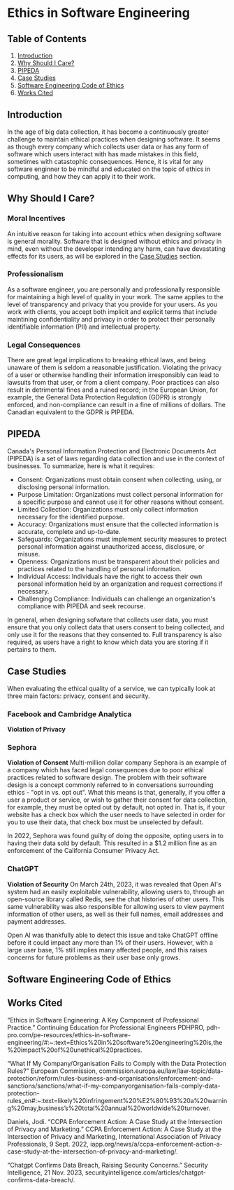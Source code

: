 # Ethics in Software Engineering

## Table of Contents
1. [Introduction](#introduction)
2. [Why Should I Care?](#why-should-i-care?)
3. [PIPEDA](#pipeda)
4. [Case Studies](#case-studies)
5. [Software Engineering Code of Ethics](#software-engineering-code-of-ethics)
6. [Works Cited](#works-cited)

## Introduction
In the age of big data collection, it has become a continuously greater challenge to maintain ethical practices when designing software. It seems as though every company which collects user data or has any form of software which users interact with has made mistakes in this field, sometimes with catastophic consequences. Hence, it is vital for any software enginner to be mindful and educated on the topic of ethics in computing, and how they can apply it to their work.

## Why Should I Care?
### Moral Incentives
An intuitive reason for taking into account ethics when designing software is general morality. Software that is designed without ethics and privacy in mind, even without the developer intending any harm, can have devastating effects for its users, as will be explored in the [Case Studies](#case-studies) section.

### Professionalism
As a software engineer, you are personally and professionally responsible for maintaining a high level of quality in your work. The same applies to the level of transparency and privacy that you provide for your users. As you work with clients, you accept both implicit and explicit terms that include maintining confidentiality and privacy in order to protect their personally identifiable information (PII) and intellectual property.

### Legal Consequences
There are great legal implications to breaking ethical laws, and being unaware of them is seldom a reasonable justification. Violating the privacy of a user or otherwise handling their information irresponsibly can lead to lawsuits from that user, or from a client company. Poor practices can also result in detrimental fines and a ruined record; in the European Union, for example, the General Data Protection Regulation (GDPR) is strongly enforced, and non-compliance can result in a fine of millions of dollars. The Canadian equivalent to the GDPR is PIPEDA.

## PIPEDA
Canada's Personal Information Protection and Electronic Documents Act (PIPEDA) is a set of laws regarding data collection and use in the context of businesses. To summarize, here is what it requires:

* Consent: Organizations must obtain consent when collecting, using, or disclosing personal information.
* Purpose Limitation: Organizations must collect personal information for a specific purpose and cannot use it for other reasons without consent.
* Limited Collection: Organizations must only collect information necessary for the identified purpose.
* Accuracy: Organizations must ensure that the collected information is accurate, complete and up-to-date.
* Safeguards: Organizations must implement security measures to protect personal information against unauthorized access, disclosure, or misuse.
* Openness: Organizations must be transparent about their policies and practices related to the handling of personal information.
* Individual Access: Individuals have the right to access their own personal information held by an organization and request corrections if necessary.
* Challenging Compliance: Individuals can challenge an organization's compliance with PIPEDA and seek recourse.

In general, when designing sofwtare that collects user data, you must ensure that you only collect data that users consent to being collected, and only use it for the reasons that they consented to. Full transparency is also required, as users have a right to know which data you are storing if it pertains to them.

## Case Studies
When evaluating the ethical quality of a service, we can typically look at three main factors: privacy, consent and security. 

### Facebook and Cambridge Analytica
**Violation of Privacy**


### Sephora
**Violation of Consent**
Multi-million dollar company Sephora is an example of a company which has faced legal consequences due to poor ethical practices related to software design. The problem with their software design is a concept commonly referred to in conversations surrounding ethics - "opt in vs. opt out". What this means is that, generally, if you offer a user a product or service, or wish to gather their consent for data collection, for example, they must be opted out by default, not opted in. That is, if your website has a check box which the user needs to have selected in order for you to use their data, that check box must be unselected by default.

In 2022, Sephora was found guilty of doing the opposite, opting users in to having their data sold by default. This resulted in a $1.2 million fine as an enforcement of the California Consumer Privacy Act.

### ChatGPT
**Violation of Security**
On March 24th, 2023, it was revealed that Open AI's system had an easily exploitable vulnerability, allowing users to, through an open-source library called Redis, see the chat histories of other users. This same vulnerability was also responsible for allowing users to view payment information of other users, as well as their full names, email addresses and payment addresses. 

Open AI was thankfully able to detect this issue and take ChatGPT offline before it could impact any more than 1% of their users. However, with a large user base, 1% still implies many affected people, and this raises concerns for future problems as their user base only grows.

## Software Engineering Code of Ethics

## Works Cited
“Ethics in Software Engineering: A Key Component of Professional Practice.” Continuing Education for Professional Engineers PDHPRO, pdh-
pro.com/pe-resources/ethics-in-software-engineering/#:~:text=Ethics%20in%20software%20engineering%20is,the%20impact%20of%20unethical%20practices. 

“What If My Company/Organisation Fails to Comply with the Data Protection Rules?” European Commission, commission.europa.eu/law/law-topic/data-protection/reform/rules-business-and-organisations/enforcement-and-sanctions/sanctions/what-if-my-companyorganisation-fails-comply-data-protection-rules_en#:~:text=likely%20infringement%20%E2%80%93%20a%20warning%20may,business’s%20total%20annual%20worldwide%20turnover.

Daniels, Jodi. “CCPA Enforcement Action: A Case Study at the Intersection of Privacy and Marketing.” CCPA Enforcement Action: A Case Study at the Intersection of Privacy and Marketing, International Association of Privacy Professionals, 9 Sept. 2022, iapp.org/news/a/ccpa-enforcement-action-a-case-study-at-the-intersection-of-privacy-and-marketing/. 

“Chatgpt Confirms Data Breach, Raising Security Concerns.” Security Intelligence, 21 Nov. 2023, securityintelligence.com/articles/chatgpt-confirms-data-breach/. 
